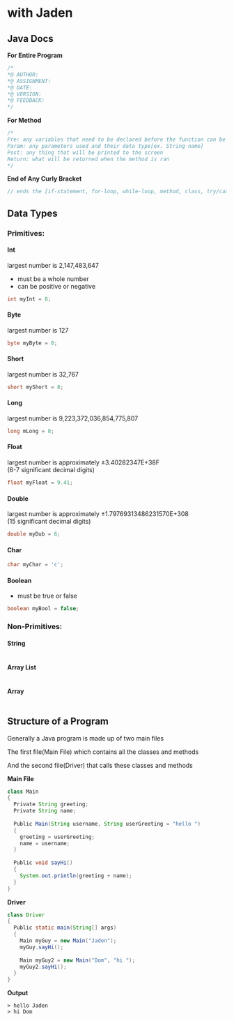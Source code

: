 # with Jaden

## Java Docs

**For Entire Program**
``` java 
/*
*@ AUTHOR:
*@ ASSIGNMENT: 
*@ DATE:
*@ VERSION:
*@ FEEDBACK:
*/
```

**For Method**
``` java
/*
Pre: any variables that need to be declared before the function can be ran 
Param: any parameters used and their data type[ex. String name] 
Post: any thing that will be printed to the screen 
Return: what will be returned when the method is ran 
*/
```

**End of Any Curly Bracket**
``` java 
// ends the [if-statement, for-loop, while-loop, method, class, try/catch, etc]
```

## Data Types

### Primitives:
#### Int
largest number is 2,147,483,647
- must be a whole number
- can be positive or negative
``` java
int myInt = 8;
```

#### Byte
largest number is 127
``` java
byte myByte = 8;
```

#### Short
largest number is 32,767
``` java
short myShort = 8;
```

#### Long
largest number is 9,223,372,036,854,775,807
``` java
long mLong = 8;
```

#### Float
largest number is approximately ±3.40282347E+38F  
(6-7 significant decimal digits)
``` java
float myFloat = 9.41;
```

#### Double
largest number is approximately ±1.79769313486231570E+308  
(15 significant decimal digits)
``` java
double myDub = 6;
```

#### Char
``` java
char myChar = 'c';
```

#### Boolean
- must be true or false
``` java
boolean myBool = false;
```

### Non-Primitives:
#### String
``` java
```

#### Array List
``` java
```

#### Array
``` java
```

## Structure of a Program
Generally a Java program is made up of two main files

The first file(Main File) which contains all the classes and methods

And the second file(Driver) that calls these classes and methods

**Main File**
``` java 
class Main
{ 
  Private String greeting;
  Private String name;
  
  Public Main(String username, String userGreeting = "hello ")
  {
    greeting = userGreeting;
    name = username;
  }
  
  Public void sayHi()
  {
    System.out.println(greeting + name);
  }
}

```

**Driver**
```java 
class Driver
{
  Public static main(String[] args)
  {
    Main myGuy = new Main("Jaden");
    myGuy.sayHi();
    
    Main myGuy2 = new Main("Dom", "hi ");
    myGuy2.sayHi();
  }
}

```

**Output**
```
> hello Jaden
> hi Dom
```



<!--stackedit_data:
eyJoaXN0b3J5IjpbMjcwNzM3MDQ3XX0=
-->